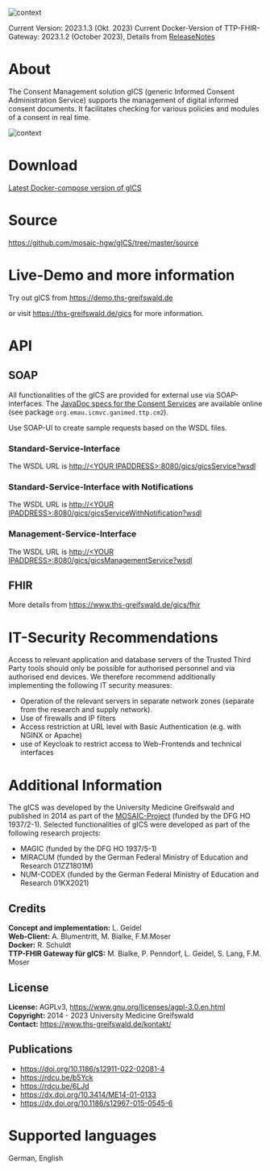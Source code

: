 ![context](https://user-images.githubusercontent.com/12081369/49164555-a27e5180-f32f-11e8-8725-7b97e35134b5.png)

Current Version: 2023.1.3 (Okt. 2023)
Current Docker-Version of TTP-FHIR-Gateway: 2023.1.2 (October 2023), Details from [ReleaseNotes](https://www.ths-greifswald.de/ttpfhirgw/releasenotes/2023-1-2)

# About #
The Consent Management solution gICS (generic Informed Consent Administration Service) supports the management of digital informed consent documents. It facilitates checking  for various policies and modules of a consent in real time.

![context](https://user-images.githubusercontent.com/22166209/42631209-c1a9e236-85d9-11e8-94e8-74b5022a2f43.PNG)

# Download #

[Latest Docker-compose version of gICS](https://www.ths-greifswald.de/gics/#_download "")

# Source #

https://github.com/mosaic-hgw/gICS/tree/master/source

# Live-Demo and more information #

Try out gICS from https://demo.ths-greifswald.de

or visit https://ths-greifswald.de/gics for more information.

# API

## SOAP

All functionalities of the gICS are provided for external use via SOAP-interfaces.
The [JavaDoc specs for the Consent Services](https://www.ths-greifswald.de/gics/doc "")
are available online (see package `org.emau.icmvc.ganimed.ttp.cm2`).

Use SOAP-UI to create sample requests based on the WSDL files.

### Standard-Service-Interface

The WSDL URL is [http://&lt;YOUR IPADDRESS&gt;:8080/gics/gicsService?wsdl](https://demo.ths-greifswald.de/gics/gicsService?wsdl)

### Standard-Service-Interface with Notifications

The WSDL URL is [http://&lt;YOUR IPADDRESS&gt;:8080/gics/gicsServiceWithNotification?wsdl](https://demo.ths-greifswald.de/gics/gicsServiceWithNotification?wsdl)

### Management-Service-Interface

The WSDL URL is [http://&lt;YOUR IPADDRESS&gt;:8080/gics/gicsManagementService?wsdl](https://demo.ths-greifswald.de/gics/gicsManagementService?wsdl)

## FHIR

More details from https://www.ths-greifswald.de/gics/fhir

# IT-Security Recommendations #
Access to relevant application and database servers of the Trusted Third Party tools should only be possible for authorised personnel and via authorised end devices. We therefore recommend additionally implementing the following IT security measures:

* Operation of the relevant servers in separate network zones (separate from the research and supply network).
* Use of firewalls and IP filters
* Access restriction at URL level with Basic Authentication (e.g. with NGINX or Apache)
* use of Keycloak to restrict access to Web-Frontends and technical interfaces

# Additional Information #

The gICS was developed by the University Medicine Greifswald and published in 2014 as part of the [MOSAIC-Project](https://ths-greifswald.de/mosaic "")  (funded by the DFG HO 1937/2-1). Selected
functionalities of gICS were developed as part of the following research projects:

- MAGIC (funded by the DFG HO 1937/5-1)
- MIRACUM (funded by the German Federal Ministry of Education and Research 01ZZ1801M)
- NUM-CODEX (funded by the German Federal Ministry of Education and Research 01KX2021)

## Credits ##
**Concept and implementation:** L. Geidel <br/>
**Web-Client:** A. Blumentritt, M. Bialke, F.M.Moser <br/>
**Docker:** R. Schuldt <br/>
**TTP-FHIR Gateway für gICS:** M. Bialke, P. Penndorf, L. Geidel, S. Lang, F.M. Moser

## License ##
**License:** AGPLv3, https://www.gnu.org/licenses/agpl-3.0.en.html <br/>
**Copyright:** 2014 - 2023 University Medicine Greifswald <br/>
**Contact:** https://www.ths-greifswald.de/kontakt/

## Publications ##
- https://doi.org/10.1186/s12911-022-02081-4
- https://rdcu.be/b5Yck
- https://rdcu.be/6LJd
- https://dx.doi.org/10.3414/ME14-01-0133
- https://dx.doi.org/10.1186/s12967-015-0545-6

# Supported languages #
German, English